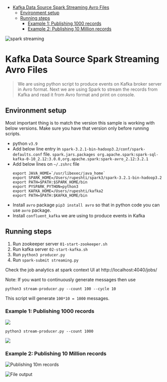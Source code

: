 - [Kafka Data Source Spark Streaming Avro Files](#kafka-data-source-spark-streaming-avro-files)
  - [Environment setup](#environment-setup)
  - [Running steps](#running-steps)
    - [Example 1: Publishing 1000 records](#example-1-publishing-1000-records)
    - [Example 2: Publishing 10 Million records](#example-2-publishing-10-million-records)

![spark streaming](https://i.imgur.com/aGB9b0S.jpg "spark streaming using Kafka and python") 

# Kafka Data Source Spark Streaming Avro Files

> We are using python script to produce events on Kafka broker server in Avro format. Next we are using Spark to stream the records from Kafka and read it from Avro format and print on console.

## Environment setup

Most important thing is to match the version this sample is working with below versions. Make sure you have that version only before running scripts.

- python `v3.9`
- Add below line entry in `spark-3.2.1-bin-hadoop3.2/conf/spark-defaults.conf` file.
  `spark.jars.packages org.apache.spark:spark-sql-kafka-0-10_2.12:3.0.0,org.apache.spark:spark-avro_2.12:3.2.1`
- Add below lines on `~/.zshrc` file
  ```shell
  export JAVA_HOME=`/usr/libexec/java_home`
  export SPARK_HOME=/Users/rupeshti/spark3/spark-3.2.1-bin-hadoop3.2
  export PATH=$PATH:$SPARK_HOME/bin
  export PYSPARK_PYTHON=python3
  export KAFKA_HOME=/Users/rupeshti/kafka2
  export PATH=$PATH:$KAFKA_HOME/bin
  ```
- Install `avro` package `pip3 install avro` so that in python code you can use `avro` package.
- Install `confluent_kafka` we are using to produce events in Kafka

## Running steps

1. Run zookeeper server `01-start-zookeeper.sh`
2. Run kafka server `02-start-kafka.sh`
3. Run `python3 producer.py`
4. Run `spark-submit streaming.py`

Check the job analytics at spark context UI at http://localhost:4040/jobs/ 

Note: If you want to continuously generate messages then use

`python3 stream-producer.py --count 100 --cycle 10`

This script will generate `100*10 = 1000` messages. 

### Example 1: Publishing 1000 records

![](https://i.imgur.com/EHL9GIv.png)

`python3 stream-producer.py --count 1000`

![](https://i.imgur.com/otFScqS.png)

### Example 2: Publishing 10 Million records

![](https://i.imgur.com/6DjBNB6.png "Publishing 10m records")

![](https://i.imgur.com/XGKeI7X.png "File output")